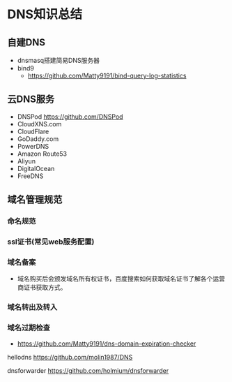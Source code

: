 # DNS知识总结
## 自建DNS
- dnsmasq搭建简易DNS服务器
- bind9
  - https://github.com/Matty9191/bind-query-log-statistics

## 云DNS服务
- DNSPod https://github.com/DNSPod
- CloudXNS.com
- CloudFlare
- GoDaddy.com
- PowerDNS
- Amazon Route53
- Aliyun
- DigitalOcean
- FreeDNS

## 域名管理规范
### 命名规范
### ssl证书(常见web服务配置)
### 域名备案
- 域名购买后会颁发域名所有权证书，百度搜索如何获取域名证书了解各个运营商证书获取方式。

### 域名转出及转入
### 域名过期检查
- https://github.com/Matty9191/dns-domain-expiration-checker


hellodns
https://github.com/molin1987/DNS



dnsforwarder
https://github.com/holmium/dnsforwarder
